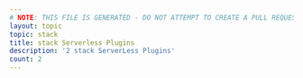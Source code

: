 ```yaml
---
# NOTE: THIS FILE IS GENERATED - DO NOT ATTEMPT TO CREATE A PULL REQUEST TO UPDATE THE DATA. 
layout: topic
topic: stack
title: stack Serverless Plugins
description: '2 stack ServerLess Plugins'
count: 2
---
```

